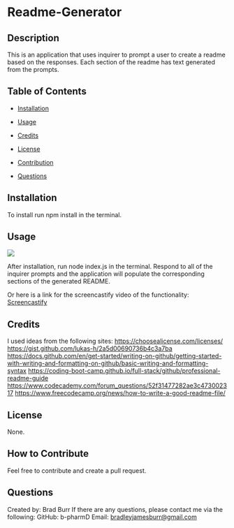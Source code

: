 # Readme-Generator

## Description

This is an application that uses inquirer to prompt a user to create a readme based on the responses. Each section of the readme has text generated from the prompts.

## Table of Contents 

- [Installation](#installation)
- [Usage](#usage)

- [Credits](#credits)
- [License](#license)
- [Contribution](#how-to-contribute)
- [Questions](#questions)

## Installation

To install run npm install in the terminal.

## Usage

<img src="/samplereadmegif.gif"><br>

After installation, run node index.js in the terminal. Respond to all of the inquirer prompts and the application will populate the corresponding sections of the generated README.

Or here is a link for the screencastify video of the functionality: [Screencastify](https://drive.google.com/file/d/1-OOZ32RDqHAco0Yo3ulA-uf1ekU24MZf/view)

## Credits

I used ideas from the following sites:
https://choosealicense.com/licenses/
https://gist.github.com/lukas-h/2a5d00690736b4c3a7ba
https://docs.github.com/en/get-started/writing-on-github/getting-started-with-writing-and-formatting-on-github/basic-writing-and-formatting-syntax
https://coding-boot-camp.github.io/full-stack/github/professional-readme-guide
https://www.codecademy.com/forum_questions/52f31477282ae3c473002317
https://www.freecodecamp.org/news/how-to-write-a-good-readme-file/

## License

None.

## How to Contribute

Feel free to contribute and create a pull request.

## Questions
Created by: Brad Burr
If there are any questions, please contact me via the following:
GitHub: b-pharmD
Email: bradleyjamesburr@gmail.com

